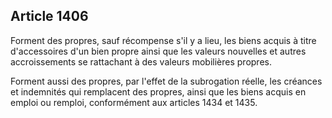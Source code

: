 Article 1406
----
Forment des propres, sauf récompense s'il y a lieu, les biens acquis à titre
d'accessoires d'un bien propre ainsi que les valeurs nouvelles et autres
accroissements se rattachant à des valeurs mobilières propres.

Forment aussi des propres, par l'effet de la subrogation réelle, les créances et
indemnités qui remplacent des propres, ainsi que les biens acquis en emploi ou
remploi, conformément aux articles 1434 et 1435.
